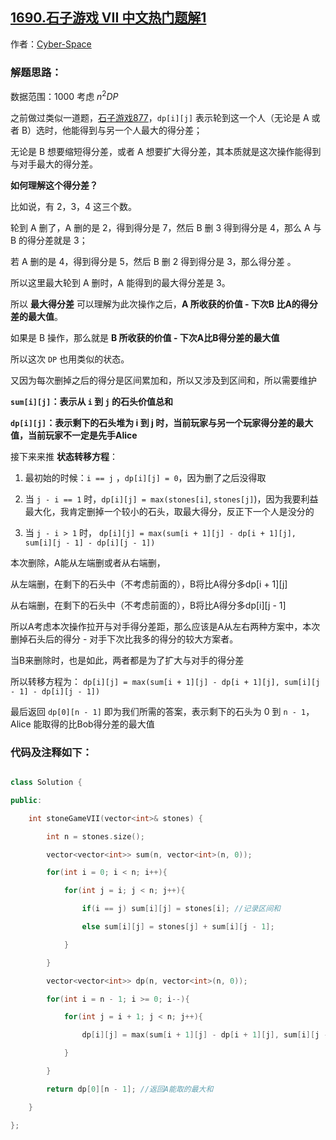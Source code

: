 ## [1690.石子游戏 VII 中文热门题解1](https://leetcode.cn/problems/stone-game-vii/solutions/100000/c-qu-jian-dp-si-lu-zheng-li-guo-cheng-by-3h0l)

作者：[Cyber-Space](https://leetcode.cn/u/Cyber-Space)

### 解题思路：
数据范围：1000 考虑 $n^2 DP$
之前做过类似一道题，[石子游戏877](https://leetcode-cn.com/problems/stone-game/)，`dp[i][j]` 表示轮到这一个人（无论是 A 或者 B）选时，他能得到与另一个人最大的得分差；
无论是 B 想要缩短得分差，或者 A 想要扩大得分差，其本质就是这次操作能得到与对手最大的得分差。

**如何理解这个得分差？**

比如说，有 2，3，4 这三个数。
轮到 A 删了，A 删的是 2，得到得分是 7，然后 B 删 3 得到得分是 4，那么 A 与 B 的得分差就是 3；
若 A 删的是 4，得到得分是 5，然后 B 删 2 得到得分是 3，那么得分差 。
所以这里最大轮到 A 删时，A 能得到的最大得分差是 3。
所以 **最大得分差** 可以理解为此次操作之后，**A 所收获的价值 - 下次B 比A的得分差的最大值**。
如果是 B 操作，那么就是 **B 所收获的价值 - 下次A比B得分差的最大值**
所以这次 `DP` 也用类似的状态。

又因为每次删掉之后的得分是区间累加和，所以又涉及到区间和，所以需要维护
**`sum[i][j]`：表示从 `i` 到 `j` 的石头价值总和**
**`dp[i][j]`：表示剩下的石头堆为 i 到 j 时，当前玩家与另一个玩家得分差的最大值，当前玩家不一定是先手Alice**

接下来来推 **状态转移方程**：
1. 最初始的时候：`i == j` ，`dp[i][j] = 0`，因为删了之后没得取
2. 当 `j - i == 1` 时，`dp[i][j] = max(stones[i]`, `stones[j]`)，因为我要利益最大化，我肯定删掉一个较小的石头，取最大得分，反正下一个人是没分的
3. 当 `j - i > 1` 时， `dp[i][j] = max(sum[i + 1][j] - dp[i + 1][j], sum[i][j - 1] - dp[i][j - 1])`
本次删除，A能从左端删或者从右端删，
从左端删，在剩下的石头中（不考虑前面的），B将比A得分多dp[i + 1][j]
从右端删，在剩下的石头中（不考虑前面的），B将比A得分多dp[i][j - 1]
所以A考虑本次操作拉开与对手得分差距，那么应该是A从左右两种方案中，本次删掉石头后的得分 - 对手下次比我多的得分的较大方案者。
当B来删除时，也是如此，两者都是为了扩大与对手的得分差
所以转移方程为： `dp[i][j] = max(sum[i + 1][j] - dp[i + 1][j], sum[i][j - 1] - dp[i][j - 1])`

最后返回 `dp[0][n - 1]` 即为我们所需的答案，表示剩下的石头为 0 到 `n - 1`，Alice 能取得的比Bob得分差的最大值
### 代码及注释如下：
```C++ []
class Solution {
public:
    int stoneGameVII(vector<int>& stones) {
		int n = stones.size();
		vector<vector<int>> sum(n, vector<int>(n, 0));
		for(int i = 0; i < n; i++){
			for(int j = i; j < n; j++){
				if(i == j) sum[i][j] = stones[i]; //记录区间和
				else sum[i][j] = stones[j] + sum[i][j - 1];
			}
		}
		vector<vector<int>> dp(n, vector<int>(n, 0));
		for(int i = n - 1; i >= 0; i--){
			for(int j = i + 1; j < n; j++){
				dp[i][j] = max(sum[i + 1][j] - dp[i + 1][j], sum[i][j - 1] - dp[i][j - 1]);
			}
		}
		return dp[0][n - 1]; //返回A能取的最大和
    }
};
```

